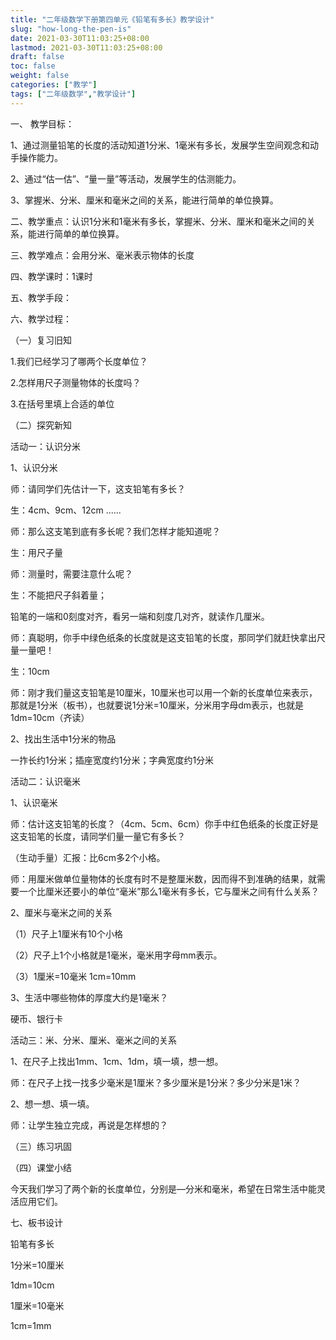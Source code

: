 ```yaml
---
title: "二年级数学下册第四单元《铅笔有多长》教学设计"
slug: "how-long-the-pen-is"
date: 2021-03-30T11:03:25+08:00
lastmod: 2021-03-30T11:03:25+08:00
draft: false
toc: false
weight: false
categories: ["教学"]
tags: ["二年级数学","教学设计"]
---
```


 一、 教学目标：

1、通过测量铅笔的长度的活动知道1分米、1毫米有多长，发展学生空间观念和动手操作能力。

2、通过“估一估”、“量一量”等活动，发展学生的估测能力。

3、掌握米、分米、厘米和毫米之间的关系，能进行简单的单位换算。

二、教学重点：认识1分米和1毫米有多长，掌握米、分米、厘米和毫米之间的关系，能进行简单的单位换算。

三、教学难点：会用分米、毫米表示物体的长度

四、教学课时：1课时

五、教学手段：

六、教学过程：

（一）复习旧知

1.我们已经学习了哪两个长度单位？

2.怎样用尺子测量物体的长度吗？

3.在括号里填上合适的单位

（二）探究新知

活动一：认识分米

1、认识分米

师：请同学们先估计一下，这支铅笔有多长？

生：4cm、9cm、12cm ......

师：那么这支笔到底有多长呢？我们怎样才能知道呢？

生：用尺子量

师：测量时，需要注意什么呢？

生：不能把尺子斜着量；

铅笔的一端和0刻度对齐，看另一端和刻度几对齐，就读作几厘米。

师：真聪明，你手中绿色纸条的长度就是这支铅笔的长度，那同学们就赶快拿出尺量一量吧！

生：10cm 

师：刚才我们量这支铅笔是10厘米，10厘米也可以用一个新的长度单位来表示，那就是1分米（板书），也就要说1分米=10厘米，分米用字母dm表示，也就是1dm=10cm（齐读）

2、找出生活中1分米的物品

一拃长约1分米；插座宽度约1分米；字典宽度约1分米

活动二：认识毫米

1、认识毫米

师：估计这支铅笔的长度？（4cm、5cm、6cm）你手中红色纸条的长度正好是这支铅笔的长度，请同学们量一量它有多长？

（生动手量）汇报：比6cm多2个小格。

师：用厘米做单位量物体的长度有时不是整厘米数，因而得不到准确的结果，就需要一个比厘米还要小的单位“毫米”那么1毫米有多长，它与厘米之间有什么关系？

2、厘米与毫米之间的关系

（1）尺子上1厘米有10个小格

（2）尺子上1个小格就是1毫米，毫米用字母mm表示。

（3）1厘米=10毫米  1cm=10mm

3、生活中哪些物体的厚度大约是1毫米？

硬币、银行卡

活动三：米、分米、厘米、毫米之间的关系

1、在尺子上找出1mm、1cm、1dm，填一填，想一想。

师：在尺子上找一找多少毫米是1厘米？多少厘米是1分米？多少分米是1米？

2、想一想、填一填。

师：让学生独立完成，再说是怎样想的？

（三）练习巩固

（四）课堂小结

今天我们学习了两个新的长度单位，分别是—分米和毫米，希望在日常生活中能灵活应用它们。

七、板书设计

铅笔有多长

1分米=10厘米

1dm=10cm

1厘米=10毫米

1cm=1mm